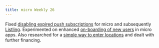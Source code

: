 ```yaml
---
title: micro Weekly 26
---
```


Fixed [disabling expired push subscriptions](https://github.com/noyainrain/micro/issues/25) for
micro and subsequently [Listling](https://github.com/noyainrain/listling/issues/27). Experimented on
enhanced [on-boarding of new users](https://github.com/noyainrain/micro/issues/27) in micro apps.
Also researched for a [simple way to enter locations](https://github.com/noyainrain/micro/issues/28)
and dealt with further financing.
